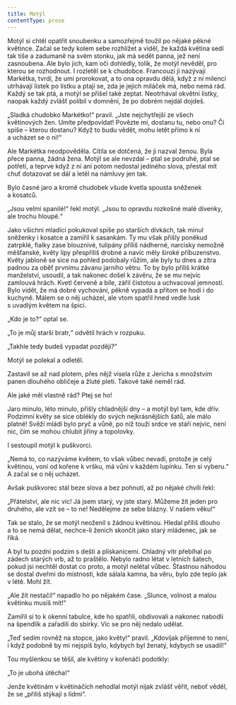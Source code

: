 ```yaml
---
title: Motýl
contentType: prose
---
```


Motýl si chtěl opatřit snoubenku a samozřejmě toužil po nějaké pěkné květince. Začal se tedy kolem sebe rozhlížet a viděl, že každá květina sedí tak tiše a zadumaně na svém stonku, jak má sedět panna, jež není zasnoubena. Ale bylo jich, kam oči dohlédly, tolik, že motýl nevěděl, pro kterou se rozhodnout. I rozletěl se k chudobce. Francouzi ji nazývají Markétka, tvrdí, že umí prorokovat, a to ona opravdu dělá, když z ní milenci utrhávají lístek po lístku a ptají se, zda je jejich miláček má, nebo nemá rád. Každý se tak ptá, a motýl se přišel také zeptat. Neotrhával okvětní lístky, naopak každý zvlášť políbil v domnění, že po dobrém nejdál dojdeš.

„Sladká chudobko Markétko!“ pravil. „Jste nejchytřejší ze všech květinových žen. Umíte předpovídat! Povězte mi, dostanu tu, nebo onu? Či spíše – kterou dostanu? Když to budu vědět, mohu letět přímo k ní a ucházet se o ni!“

Ale Markétka neodpověděla. Cítila se dotčená, že ji nazval ženou. Byla přece panna, žádná žena. Motýl se ale nevzdal – ptal se podruhé, ptal se potřetí, a teprve když z ní ani potom nedostal jediného slova, přestal mít chuť dotazovat se dál a letěl na námluvy jen tak.

Bylo časné jaro a kromě chudobek všude kvetla spousta sněženek a kosatců.

„Jsou velmi spanilé!“ řekl motýl. „Jsou to opravdu rozkošné malé dívenky, ale trochu hloupé.“

Jako všichni mladíci pokukoval spíše po starších dívkách, tak minul sněženky i kosatce a zamířil k sasankám. Ty mu však přišly poněkud zatrpklé, fialky zase blouznivé, tulipány příliš nádherné, narcisky nemožně měšťanské, květy lípy přespříliš drobné a navíc měly široké příbuzenstvo. Květy jabloně se sice na pohled podobaly růžím, ale byly tu dnes a zítra padnou za oběť prvnímu závanu jarního větru. To by bylo příliš krátké manželství, usoudil, a tak nakonec došel k závěru, že se mu nejvíc zamlouvá hrách. Kvetl červeně a bíle, zářil čistotou a uchvacoval jemností. Bylo vidět, že má dobré vychování, pěkně vypadá a přitom se hodí i do kuchyně. Málem se o něj ucházel, ale vtom spatřil hned vedle lusk s uvadlým květem na špici.

„Kdo je to?“ optal se.

„To je můj starší bratr,“ odvětil hrách v rozpuku.

„Takhle tedy budeš vypadat později?“

Motýl se polekal a odletěl.

Zastavil se až nad plotem, přes nějž visela růže z Jericha s množstvím panen dlouhého obličeje a žluté pleti. Takové také neměl rád.

Ale jaké měl vlastně rád? Ptej se ho!

Jaro minulo, léto minulo, přišly chladnější dny – a motýl byl tam, kde dřív. Podzimní květy se sice oblékly do svých nejkrásnějších šatů, ale málo platné! Svěží mládí bylo pryč a vůně, po níž touží srdce ve stáří nejvíc, není nic, čím se mohou chlubit jiřiny a topolovky.

I sestoupil motýl k puškvorci.

„Nemá to, co nazýváme květem, to však vůbec nevadí, protože je celý květinou, voní od kořene k vršku, má vůni v každém lupínku. Ten si vyberu.“ A začal se o něj ucházet.

Avšak puškvorec stál beze slova a bez pohnutí, až po nějaké chvíli řekl:

„Přátelství, ale nic víc! Já jsem starý, vy jste starý. Můžeme žít jeden pro druhého, ale vzít se – to ne! Nedělejme ze sebe blázny. V našem věku!“

Tak se stalo, že se motýl neoženil s žádnou květinou. Hledal příliš dlouho a to se nemá dělat, nechce-li ženich skončit jako starý mládenec, jak se říká.

A byl tu pozdní podzim s dešti a plískanicemi. Chladný vítr přebíhal po zádech starých vrb, až to praštělo. Nebylo radno létat v letních šatech, pokud jsi nechtěl dostat co proto, a motýl nelétal vůbec. Šťastnou náhodou se dostal dveřmi do místnosti, kde sálala kamna, ba věru, bylo zde teplo jak v létě. Mohl žít.

„Ale žít nestačí!“ napadlo ho po nějakém čase. „Slunce, volnost a malou květinku musíš mít!“

Zamířil si to k okenní tabulce, kde ho spatřili, obdivovali a nakonec nabodli na špendlík a zařadili do sbírky. Víc se pro něj nedalo udělat.

„Teď sedím rovněž na stopce, jako květy!“ pravil. „Kdovíjak příjemné to není, i když podobně by mi nejspíš bylo, kdybych byl ženatý, kdybych se usadil!“

Tou myšlenkou se těšil, ale květiny v kořenáči podotkly:

„To je ubohá útěcha!“

Jenže květinám v květináčích nehodlal motýl nijak zvlášť věřit, neboť věděl, že se „příliš stýkají s lidmi“.
